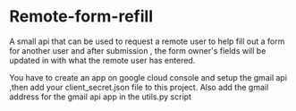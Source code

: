 # Remote-form-refill
A small api that can be used to request a remote user to help fill out a form for another user and after submission , the form owner's fields will be updated in with what the remote user has entered.

You have to create an app on google cloud console and setup the gmail api ,then add your client_secret.json file to this project. 
Also add the gmail address for the gmail api app in the utils.py script

